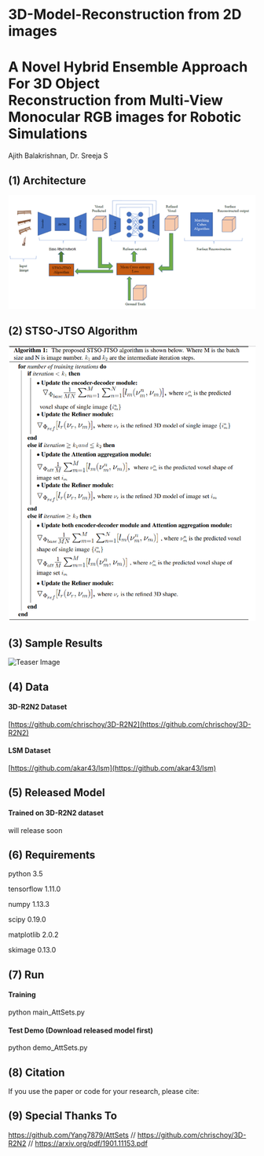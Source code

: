 # 3D-Model-Reconstruction from 2D images
# A Novel Hybrid Ensemble Approach For 3D Object <br /> Reconstruction from Multi-View Monocular RGB images for Robotic Simulations 
Ajith Balakrishnan, Dr. Sreeja S

## (1) Architecture
![Arch Image](https://github.com/Ajithbalakrishnan/3D-Model-Reconstruction/blob/master/imgs/structure_updated.png)
## (2) STSO-JTSO Algorithm
![Teaser Image](https://github.com/Ajithbalakrishnan/3D-Model-Reconstruction/blob/master/imgs/stsojtso.png)
## (3) Sample Results
![Teaser Image](https://github.com/Ajithbalakrishnan/3D-Object-Reconstruction-from-Multi-View-Monocular-RGB-images/blob/master/imgs/qualitativeoutpus.png)

## (4) Data
#### 3D-R2N2 Dataset
[https://github.com/chrischoy/3D-R2N2](https://github.com/chrischoy/3D-R2N2)
#### LSM Dataset
[https://github.com/akar43/lsm](https://github.com/akar43/lsm)

## (5) Released Model
#### Trained on 3D-R2N2 dataset
will release soon

## (6) Requirements
python  3.5

tensorflow 1.11.0 

numpy 1.13.3

scipy 0.19.0

matplotlib 2.0.2

skimage 0.13.0

## (7) Run
#### Training
python main_AttSets.py

#### Test Demo (Download released model first)
python demo_AttSets.py

## (8) Citation
If you use the paper or code for your research, please cite:

## (9) Special Thanks To
https://github.com/Yang7879/AttSets
//
https://github.com/chrischoy/3D-R2N2
//
https://arxiv.org/pdf/1901.11153.pdf 
